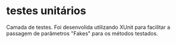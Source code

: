 # testes unitários

Camada de testes. Foi desenvolida utilizando XUnit para facilitar a passagem de parâmetros  "Fakes" para os métodos testados.